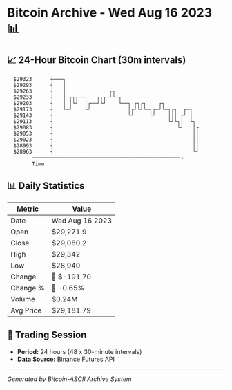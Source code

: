 # Bitcoin Archive - Wed Aug 16 2023 📊

## 📈 24-Hour Bitcoin Chart (30m intervals)

```
  $29323      ┼───┐                                            
  $29293      ┤   │                                            
  $29263      ┤   │              ┌┐                            
  $29233      ┤   │ ┌┐┌──┐   ┌┐┌─┘└─┐                          
  $29203      ┤   │ │└┘  │┌──┘└┘    └──┐ ┌┐┌┐    ┌┐            
  $29173      ┤   └─┘    └┘            │┌┘└┘└─┐┌─┘└─┐┌┐  ┌─┐   
  $29143      ┤                        └┘     └┘    │││ ┌┘ │   
  $29113      ┤                                     └┘└┐│  └┐  
  $29083      ┤                                        └┘   │┌ 
  $29053      ┤                                             ││ 
  $29023      ┤                                             ││ 
  $28993      ┤                                             ││ 
  $28963      ┤                                             └┘ 
        ────────────────────────────────────────────────→
        Time
```

## 📊 Daily Statistics

| Metric | Value |
|--------|-------|
| Date | Wed Aug 16 2023 |
| Open | $29,271.9 |
| Close | $29,080.2 |
| High | $29,342 |
| Low | $28,940 |
| Change | 🔴 $-191.70 |
| Change % | 🔴 -0.65% |
| Volume | $0.24M |
| Avg Price | $29,181.79 |

## 📅 Trading Session

- **Period:** 24 hours (48 x 30-minute intervals)
- **Data Source:** Binance Futures API

---
*Generated by Bitcoin-ASCII Archive System*
